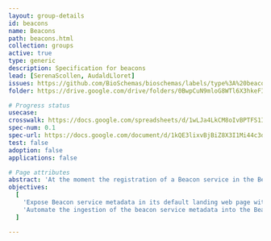 ```yaml
---
layout: group-details
id: beacons
name: Beacons
path: beacons.html
collection: groups
active: true
type: generic
description: Specification for beacons
lead: [SerenaScollen, AudaldLloret]
issues: https://github.com/BioSchemas/bioschemas/labels/type%3A%20beacons
folder: https://drive.google.com/drive/folders/0BwpCuN9mloG8WTl6X3hkeFIwems

# Progress status
usecase:
crosswalk: https://docs.google.com/spreadsheets/d/1wLJa4LkCM8oIvBPTFS1IBcygRGBpSrAgNfRSEadVICo/edit#gid=1261485211
spec-num: 0.1
spec-url: https://docs.google.com/document/d/1kQE3lixvBjBiZ8X3I1Mi44c3dcdgf4SshoGdNX5-_TE/edit
test: false
adoption: false
applications: false

# Page attributes
abstract: 'At the moment the registration of a Beacon service in the Beacon Network is done manually and needs to be updated manually if the beacon service changes.'
objectives:
  [
    'Expose Beacon service metadata in its default landing web page with Bioschemas',
    'Automate the ingestion of the beacon service metadata into the Beacon Network'
  ]

---
```

